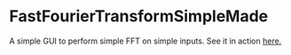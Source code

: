 # FastFourierTransformSimpleMade   
A simple GUI to perform simple FFT on simple inputs. See it in action [here.](https://youtu.be/35y2naJVGiA)
